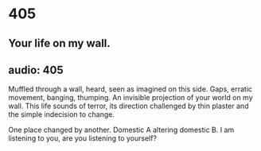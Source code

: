 # 405
## Your life on my wall.
audio: 405
---

Muffled through a wall, heard, seen as imagined on this side. Gaps, erratic movement, banging, thumping. An invisible projection of your world on my wall. This life sounds of terror,  its direction challenged by thin plaster and the simple indecision to change.

One place changed by another. Domestic A altering domestic B. I am listening to you, are you listening to yourself?